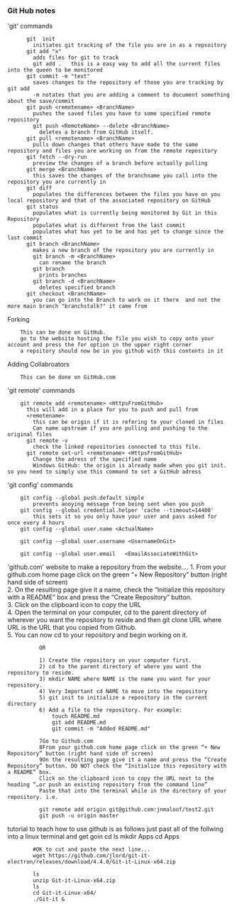 ### Git Hub notes


'git' commands

          git  init
            initiates git tracking of the file you are in as a repsoitory
          git add "x"
            adds files for git to track
            git add .   this is a easy way to add all the current files into the queen to be monitored
          git commit -m "text"
            saves changes to the repository of those you are tracking by git add
            -m notates that you are adding a comment to document something about the save/commit
          git push <remotename> <BranchName>
            pushes the saved files you have to some specified remote repository
            git push <RemoteName> --delete <BranchName>
              deletes a branch from GitHub itself.
          git pull <remotename> <BranchName>
            pulls down changes that others have made to the same repository and files you are working on from the remote repository
          git fetch --dry-run  
            preview the changes of a branch before actually pulling
          git merge <BranchName>
            this saves the changes of the branchname you call into the repository you are currently in
          git diff
            populates the differences between the files you have on you local repository and that of the associated repository on GitHub  
          git status
            populates what is currently being monitored by Git in this Repository
            populates what is different from the last commit
            populates what has yet to be and has yet to change since the last commit
          git branch <BranchName>
            makes a new branch of the repository you are currently in
            git branch -m <BranchName>
              can rename the branch  
            git branch
              prints branches
            git branch -d <BranchName>
              deletes specified branch  
          git checkout <BranchName>
            you can go into the Branch to work on it there  and not the more main branch "branchstalk?" it came from   

Forking

        This can be done on GitHub.
        go to the website hosting the file you wish to copy onto your account and press the for option in the upper right corner
        a repsitory should now be in you github with this contents in it

Adding Collabroators

        This can be done on GitHub.com  
          
'git remote' commands

        git remote add <remotename> <HttpsFromGitHub>
          this will add in a place for you to push and pull from 
          <remotename> 
            this can be origin if it is refering to your cloned in files
            Can name upstream if you are pulling and pushing to the original files
          git remote -v
            check the linked repositories connected to this file. 
          git remote set-url <remotename> <HttpsFromGitHub>
            Change the adress of the specified name  
            Windows GitHub: the origin is already made when you git init. so you need to simply use this command to set a GitHub adress


            
  'git config' commands  
  
        git config --global push.default simple
            prevents anoying message from being sent when you push
        git config --global credential.helper 'cache --timeout=14400'
            this sets it so you only have your user and pass asked for once every 4 hours
        git config --global user.name <ActualName>
        
        git config --global user.username <UsernameOnGit>
        
        git config --global user.email   <EmailAssociateWithGit>
        
        
        
'github.com' website
          to make a repository from the website....
              1. From your github.com home page click on the green “+ New Repository” button (right hand side of screen)  
              2. On the resulting page give it a name, check the “Initialize this repository with a README” box and press the “Create Repository” button.  
              3. Click on the clipboard icon to copy the URL  
              4. Open the terminal on your computer, cd to the parent directory of wherever you want the repository to reside and then git clone URL where URL is the URL that you copied from Github.  
              5. You can now cd to your repository and begin working on it.  
              
              OR

              1) Create the repository on your computer first.
              2) cd to the parent directory of where you want the repository to reside.
              3) mkdir NAME where NAME is the name you want for your repository.
              4) Very Important cd NAME to move into the repository
              5) git init to initialize a repository in the current directory
              6) Add a file to the repository. For example:
                  touch README.md
                  git add README.md
                  git commit -m "Added README.md"

              7Go to Github.com
              8From your github.com home page click on the green “+ New Repository” button (right hand side of screen)
              9On the resulting page give it a name and press the “Create Repository” button. DO NOT check the “Initialize this repository with a README” box.
              Click on the clipboard icon to copy the URL next to the heading “…or push an existing repository from the command line”
              Paste that into the terminal while in the directory of your repository. i.e.

              git remote add origin git@github.com:jnmaloof/test2.git
              git push -u origin master


        
  
  tutorial to teach how to use github is as follows
  just past all of the follwing into a linux terminal and get goin
              cd
            ls
            mkdir Apps
            cd Apps

            #OK to cut and paste the next line...
            wget https://github.com/jlord/git-it-electron/releases/download/4.4.0/Git-it-Linux-x64.zip

            ls
            unzip Git-it-Linux-x64.zip 
            ls
            cd Git-it-Linux-x64/
            ./Git-it &
  
  
  
  